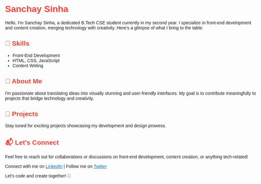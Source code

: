 
<!DOCTYPE html>
<html lang="en">
<head>
  <meta charset="UTF-8">
  <meta name="viewport" content="width=device-width, initial-scale=1.0">
  <title>Sanchay Sinha - GitHub</title>
  <style>
    body {
      font-family: 'Arial', sans-serif;
      max-width: 800px;
      margin: 0 auto;
      padding: 20px;
    }
    h1, h2, h3 {
      color: #FF4136;
    }
    a {
      color: #0074D9;
    }
  </style>
</head>
<body>

  <h1>Sanchay Sinha</h1>

  <p>Hello, I'm Sanchay Sinha, a dedicated B.Tech CSE student currently in my second year. I specialize in front-end development and content creation, merging technology with creativity. Here's a glimpse of what I bring to the table:</p>

  <h2>🔧 Skills</h2>
  <ul>
    <li>Front-End Development</li>
    <li>HTML, CSS, JavaScript</li>
    <li>Content Writing</li>
  </ul>

  <h2>🌱 About Me</h2>
  <p>I'm passionate about translating ideas into visually stunning and user-friendly interfaces. My goal is to contribute meaningfully to projects that bridge technology and creativity.</p>

  <h2>🚀 Projects</h2>
  <p>Stay tuned for exciting projects showcasing my development and design prowess.</p>

  <h2>📬 Let's Connect</h2>
  <p>Feel free to reach out for collaborations or discussions on front-end development, content creation, or anything tech-related!</p>
  <p>Connect with me on <a href="https://www.linkedin.com/in/sanchay-sinha">LinkedIn</a> | Follow me on <a href="https://twitter.com/sinha_sanchay">Twitter</a></p>

  <p>Let's code and create together! 🌟</p>

</body>
</html>
